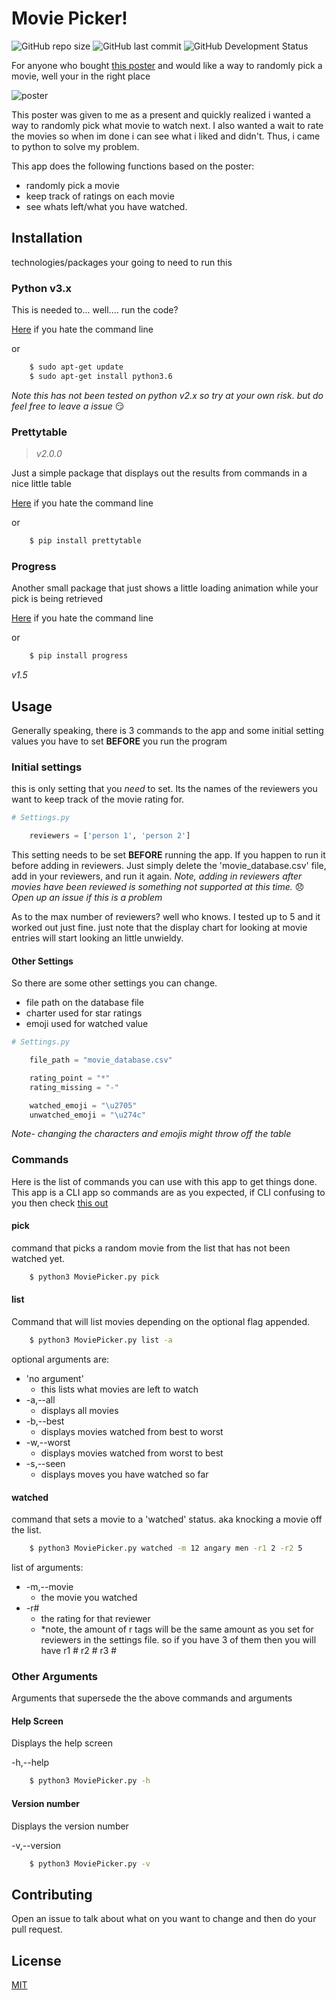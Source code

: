 # Movie Picker! 

![GitHub repo size](https://img.shields.io/github/repo-size/peterkeres/movie-poster-tracker)
![GitHub last commit](https://img.shields.io/github/last-commit/peterkeres/movie-poster-tracker?color=red&style=flat-square)
![GitHub Development Status](https://img.shields.io/badge/Development_Status-Stopped-inactive)

For anyone who bought [this poster](https://www.amazon.com/Gift-Republic-GR630004-Bucket-Poster/dp/B075SDQ2K8) and would like a way to randomly pick a  movie, well your in the right place

![poster](movie_poster.png)

This poster was given to me as a present and quickly realized i wanted a way to randomly pick what movie to watch next. I also wanted a wait to rate the movies so when im done i can see what i liked and didn't. Thus, i came to python to solve my problem.

This app does the following functions based on the poster:

 - randomly pick a movie
 - keep track of ratings on each movie
 - see whats left/what you have watched.


## Installation
technologies/packages your going to need to run this

### Python v3.x
This is needed to... well.... run the code?

[Here](https://www.python.org/downloads/) if you hate the command line

or 
```bash
    $ sudo apt-get update
    $ sudo apt-get install python3.6
```

*Note this has not been tested on python v2.x so try at your own risk. but do feel free to leave a issue* :smirk: 

### Prettytable
> *v2.0.0*

Just a simple package that displays out the results from commands in a nice little table

[Here](https://pypi.org/project/prettytable/) if you hate the command line

or 
```bash
    $ pip install prettytable
```

### Progress
Another small package that just shows a little loading animation while your pick is being retrieved

[Here](https://pypi.org/project/progress/) if you hate the command line

or 
```bash
    $ pip install progress
```

*v1.5*

## Usage
Generally speaking, there is 3 commands to the app and some initial setting values you have to set **BEFORE** you run the program

### Initial settings
this is only setting that you *need* to set. Its the names of the reviewers you want to keep track of the movie rating for.

```python
# Settings.py

    reviewers = ['person 1', 'person 2']
```
This setting needs to be set **BEFORE** running the app. If you happen to run it before adding in reviewers. Just simply delete the 'movie_database.csv' file, add in your reviewers, and run it again. 
*Note, adding in reviewers after movies have been reviewed is something not supported at this time.* :disappointed: *Open up an issue if this is a problem*

As to the max number of reviewers? well who knows. I tested up to 5 and it worked out just fine. just note that the display chart for looking at movie entries will start looking an little unwieldy. 

#### Other Settings
So there are some other settings you can change.
 - file path on the database file
 - charter used for star ratings
 - emoji used for watched value

```python
# Settings.py

    file_path = "movie_database.csv"

    rating_point = "*"
    rating_missing = "-"

    watched_emoji = "\u2705"
    unwatched_emoji = "\u274c"
```

*Note- changing the characters and emojis might throw off the table*

### Commands
Here is the list of commands you can use with this app to get things done. This app is a CLI app so commands are as you expected, if CLI confusing to you then check [this out](https://learn.co/lessons/intro-to-cli-applications)

#### **pick**
command that picks a random movie from the list that has not been watched yet.

```bash
    $ python3 MoviePicker.py pick
```

#### **list**
Command that will list movies depending on the optional flag appended.

``` bash
    $ python3 MoviePicker.py list -a
```
optional arguments are:
 - 'no argument'
   - this lists what movies are left to watch
 - -a,--all
   - displays all movies
 - -b,--best
   - displays movies watched from best to worst
 - -w,--worst
   - displays movies watched from worst to best
 - -s,--seen
   - displays moves you have watched so far

#### **watched**
command that sets a movie to a 'watched' status. aka knocking a movie off the list.

```bash
    $ python3 MoviePicker.py watched -m 12 angary men -r1 2 -r2 5
```

list of arguments:
- -m,--movie
  - the movie you watched
- -r#
  - the rating for that reviewer
  - *note, the amount of r tags will be the same amount as you set for reviewers in the settings file. so if you have 3 of them then you will have r1 # r2 # r3 #

### Other Arguments
Arguments that supersede the the above commands and arguments

#### Help Screen
Displays the help screen

-h,--help
``` bash
    $ python3 MoviePicker.py -h
```

#### Version number
Displays the version number

-v,--version 
``` bash
    $ python3 MoviePicker.py -v
```

## Contributing
Open an issue to talk about what on you want to change and then do your pull request.

## License
[MIT](https://choosealicense.com/licenses/mit/)


